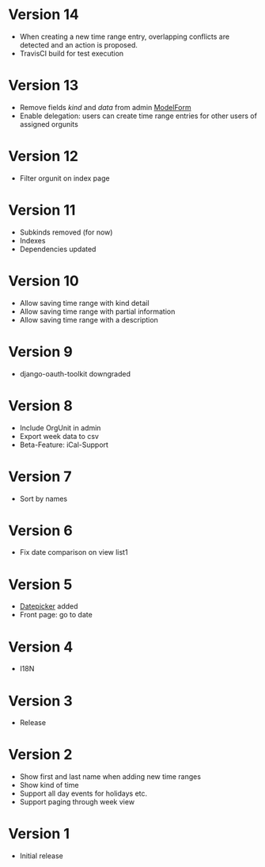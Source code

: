 # Version 14

  * When creating a new time range entry, overlapping conflicts are detected and an action is proposed.
  * TravisCI build for test execution

# Version 13

  * Remove fields _kind_ and _data_ from admin [ModelForm](https://docs.djangoproject.com/en/dev/topics/forms/modelforms/)
  * Enable delegation: users can create time range entries for other users of assigned orgunits

# Version 12

  * Filter orgunit on index page

# Version 11 

  * Subkinds removed (for now)
  * Indexes
  * Dependencies updated

# Version 10 

  * Allow saving time range with kind detail
  * Allow saving time range with partial information
  * Allow saving time range with a description

# Version 9 

  * django-oauth-toolkit downgraded

# Version 8

  * Include OrgUnit in admin
  * Export week data to csv
  * Beta-Feature: iCal-Support

# Version 7 

 * Sort by names

# Version 6

 * Fix date comparison on view list1

# Version 5

  * [Datepicker](https://github.com/uxsolutions/bootstrap-datepicker) added
  * Front page: go to date

# Version 4

  * I18N

# Version 3

  * Release

# Version 2

  * Show first and last name when adding new time ranges
  * Show kind of time
  * Support all day events for holidays etc.
  * Support paging through week view

# Version 1

   * Initial release

